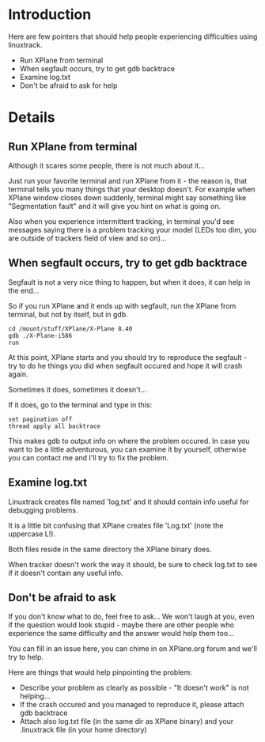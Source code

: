 # Introduction #

Here are few pointers that should help people experiencing difficulties using linuxtrack.

  * Run XPlane from terminal
  * When segfault occurs, try to get gdb backtrace
  * Examine log.txt
  * Don't be afraid to ask for help

# Details #

## Run XPlane from terminal ##
Although it scares some people, there is not much about it...

Just run your favorite terminal and run XPlane from it - the reason is, that terminal tells you many things that your desktop doesn't. For example when XPlane window closes down suddenly, terminal might say something like "Segmentation fault" and it will give you hint on what is going on.

Also when you experience intermittent tracking, in terminal you'd see messages saying there is a problem tracking your model (LEDs too dim, you are outside of trackers field of view and so on)...

## When segfault occurs, try to get gdb backtrace ##
Segfault is not a very nice thing to happen, but when it does, it can help in the end...

So if you run XPlane and it ends up with segfault, run the XPlane from terminal, but not by itself, but in gdb.

```
cd /mount/stuff/XPlane/X-Plane 8.40
gdb ./X-Plane-i586
run
```

At this point, XPlane starts and you should try to reproduce the segfault - try to do he things you did when segfault occured and hope it will crash again.

Sometimes it does, sometimes it doesn't...

If it does, go to the terminal and type in this:

```
set pagination off
thread apply all backtrace
```

This makes gdb to output info on where the problem occured. In case you want to be a little adventurous, you can examine it by yourself, otherwise you can contact me and I'll try to fix the problem.

## Examine log.txt ##
Linuxtrack creates file named 'log,txt' and it should contain info useful for debugging problems.

It is a little bit confusing that XPlane creates file 'Log.txt' (note the uppercase L!).

Both files reside in the same directory the XPlane binary does.

When tracker doesn't work the way it should, be sure to check log.txt to see if it doesn't contain any useful info.

## Don't be afraid to ask ##
If you don't know what to do, feel free to ask... We won't laugh at you, even if the question would look stupid - maybe there are other people who experience the same difficulty and the answer would help them too...

You can fill in an issue here, you can chime in on XPlane.org forum and we'll try to help.

Here are things that would help pinpointing the problem:

  * Describe your problem as clearly as possible - "It doesn't work" is not helping...
  * If the crash occured and you managed to reproduce it, please attach gdb backtrace
  * Attach also log.txt file (in the same dir as XPlane binary) and your .linuxtrack file (in your home directory)
